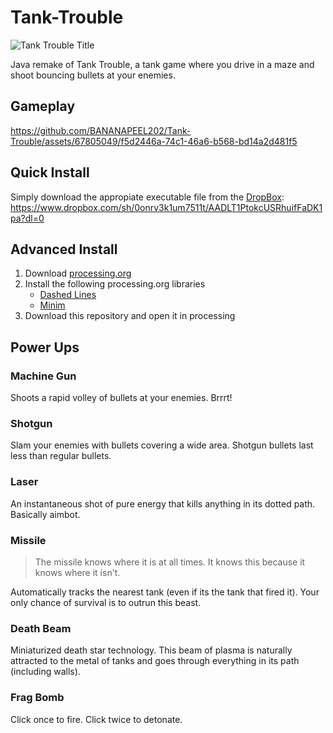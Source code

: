 # Tank-Trouble
![Tank Trouble Title](https://github.com/BANANAPEEL202/Tank-Trouble/assets/67805049/a1001e91-4759-4f05-936e-a58f1b742ebb)

Java remake of Tank Trouble, a tank game where you drive in a maze and shoot bouncing bullets at your enemies. 

## Gameplay

https://github.com/BANANAPEEL202/Tank-Trouble/assets/67805049/f5d2446a-74c1-46a6-b568-bd14a2d481f5


## Quick Install
Simply download the appropiate executable file from the [DropBox](https://www.dropbox.com/sh/0onrv3k1um7511t/AADLT1PtokcUSRhuifFaDK1pa?dl=0): https://www.dropbox.com/sh/0onrv3k1um7511t/AADLT1PtokcUSRhuifFaDK1pa?dl=0

## Advanced Install
1. Download [processing.org](https://processing.org/download)
2. Install the following processing.org libraries
   - [Dashed Lines](https://github.com/garciadelcastillo/-dashed-lines-for-processing-)
   - [Minim](code.compartmental.net/minim/)
4. Download this repository and open it in processing


## Power Ups
### Machine Gun
Shoots a rapid volley of bullets at your enemies. Brrrt!
### Shotgun
Slam your enemies with bullets covering a wide area. Shotgun bullets last less than regular bullets. 
### Laser
An instantaneous shot of pure energy that kills anything in its dotted path. Basically aimbot. 
### Missile
> The missile knows where it is at all times. It knows this because it knows where it isn't.

Automatically tracks the nearest tank (even if its the tank that fired it). Your only chance of survival is to outrun this beast. 
### Death Beam
Miniaturized death star technology. This beam of plasma is naturally attracted to the metal of tanks and goes through everything in its path (including walls).
### Frag Bomb
Click once to fire. Click twice to detonate. 
